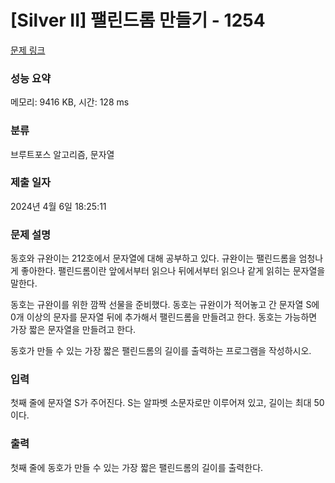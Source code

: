 # [Silver II] 팰린드롬 만들기 - 1254 

[문제 링크](https://www.acmicpc.net/problem/1254) 

### 성능 요약

메모리: 9416 KB, 시간: 128 ms

### 분류

브루트포스 알고리즘, 문자열

### 제출 일자

2024년 4월 6일 18:25:11

### 문제 설명

<p>동호와 규완이는 212호에서 문자열에 대해 공부하고 있다. 규완이는 팰린드롬을 엄청나게 좋아한다. 팰린드롬이란 앞에서부터 읽으나 뒤에서부터 읽으나 같게 읽히는 문자열을 말한다.</p>

<p>동호는 규완이를 위한 깜짝 선물을 준비했다. 동호는 규완이가 적어놓고 간 문자열 S에 0개 이상의 문자를 문자열 뒤에 추가해서 팰린드롬을 만들려고 한다. 동호는 가능하면 가장 짧은 문자열을 만들려고 한다.</p>

<p>동호가 만들 수 있는 가장 짧은 팰린드롬의 길이를 출력하는 프로그램을 작성하시오.</p>

### 입력 

 <p>첫째 줄에 문자열 S가 주어진다. S는 알파벳 소문자로만 이루어져 있고, 길이는 최대 50이다.</p>

### 출력 

 <p>첫째 줄에 동호가 만들 수 있는 가장 짧은 팰린드롬의 길이를 출력한다.</p>

